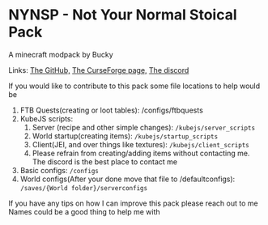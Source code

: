 # NYNSP - Not Your Normal Stoical Pack
A minecraft modpack by Bucky

Links:
[The GitHub,](https://github.com/Stinky-c/NYNSP)
[The CurseForge page,](https://www.curseforge.com/minecraft/modpacks/nynsp-not-your-normal-stoical-pack)
[The discord](https://discord.com/invite/Htxchm8PNC)

If you would like to contribute to this pack some file locations to help would be

1. FTB Quests(creating or loot tables): /configs/ftbquests
1. KubeJS scripts:
    1. Server (recipe and other simple changes): `/kubejs/server_scripts` 
    1. World startup(creating items): `/kubejs/startup_scripts` 
    1. Client(JEI, and over things like textures): `/kubejs/client_scripts` 
    1. Please refrain from creating/adding items without contacting me. The discord is the best place to contact me 
1. Basic configs: `/configs`
1. World configs(After your done move that file to /defaultconfigs): `/saves/{World folder}/serverconfigs` 

If you have any tips on how I can improve this pack please reach out to me
Names could be a good thing to help me with